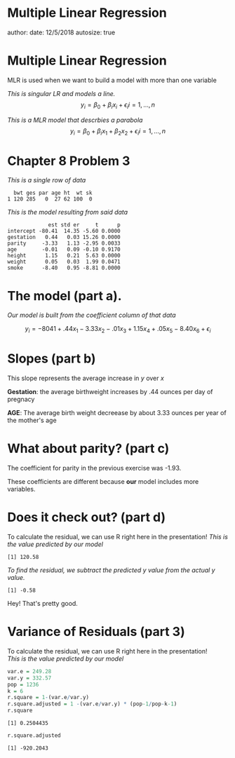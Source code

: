 Multiple Linear Regression
========================================================
author: 
date: 12/5/2018
autosize: true

Multiple Linear Regression
========================================================

MLR is used when we want to build a model with more than one variable  

_This is singular LR and models a line._
$$
y_i = \beta_0 +  \beta_i x_i + \epsilon_i i = 1,...,n
$$

_This is a MLR model that descrbies a parabola_
$$
y_i = \beta_0 +  \beta_i x_1 + \beta_2 x_2 + \epsilon_i i = 1,...,n
$$

Chapter 8 Problem 3
========================================================

_This is a single row of data_

```
  bwt ges par age ht  wt sk
1 120 285   0  27 62 100  0
```
_This is the model resulting from said data_

```
             est std er     t      p
intercept -80.41  14.35 -5.60 0.0000
gestation   0.44   0.03 15.26 0.0000
parity     -3.33   1.13 -2.95 0.0033
age        -0.01   0.09 -0.10 0.9170
height      1.15   0.21  5.63 0.0000
weight      0.05   0.03  1.99 0.0471
smoke      -8.40   0.95 -8.81 0.0000
```

The model (part a).
========================================================

_Our model is built from the coefficient column of that data_


$$
y_i = -8041 +  .44 x_1   -3.33x_2 - .01x_3 + 1.15 x_4 + .05 x_5 -8.40 x_6+ \epsilon_i
$$

Slopes (part b)
========================================================

 This slope represents the average increase in $y$ over $x$  
 
**Gestation**: the average birthweight increases by .44 ounces per day of pregnacy  

**AGE**: The average birth weight decreease by about 3.33 ounces per year of the mother's age

What about parity? (part c)
========================================================
The coefficient for parity in the previous exercise was -1.93. 

These coefficients are different because **our** model includes more variables.

Does it check out? (part d)
========================================================

To calculate the residual, we can use R right here in the presentation! 
_This is the value predicted by our model_

```
[1] 120.58
```
_To find the residual, we subtract the predicted y value from the actual y value._

```
[1] -0.58
```
Hey! That's pretty good. 

Variance of Residuals (part 3)
========================================================

To calculate the residual, we can use R right here in the presentation!  
_This is the value predicted by our model_

```r
var.e = 249.28
var.y = 332.57
pop = 1236
k = 6
r.square = 1-(var.e/var.y)
r.square.adjusted = 1 -(var.e/var.y) * (pop-1/pop-k-1)
r.square
```

```
[1] 0.2504435
```

```r
r.square.adjusted
```

```
[1] -920.2043
```

